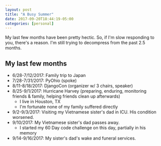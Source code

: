 ```yaml
---
layout: post
title: "A Busy Summer"
date: 2017-09-20T18:44:19-05:00
categories: [personal]
---
```

My last few months have been pretty hectic. So, if I'm slow responding to you, there's a reason. I'm still trying to decompress from the past 2.5 months. 

## My last few months

-  6/28-7/12/2017: Family trip to Japan
-  7/28-7/31/2017: PyOhio (spoke)
-  8/11-8/18/2017: DjangoCon (organizer w/ 3 chairs, speaker)
-  8/25-9/1/2017: Hurricane Harvey (preparing, enduring, monitoring friends & family, helping friends clean up afterwards)
    +  I live in Houston, TX
    +  I'm fortunate none of my family suffered directly
-  9/2-9/3/2017: Visiting my Vietnamese sister's dad in ICU. His condition worsened.
-  9/10/2017: My Vietnamese sister's dad passes away.
    +  I started my 60 Day code challenge on this day, partially in his memory
-  9/14-9/16/2017: My sister's dad's wake and funeral services.
